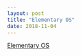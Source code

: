 ```yaml
---
layout: post
title: "Elementary OS"
date: 2018-11-04
---
```

[Elementary OS](http://elementary.io/)
